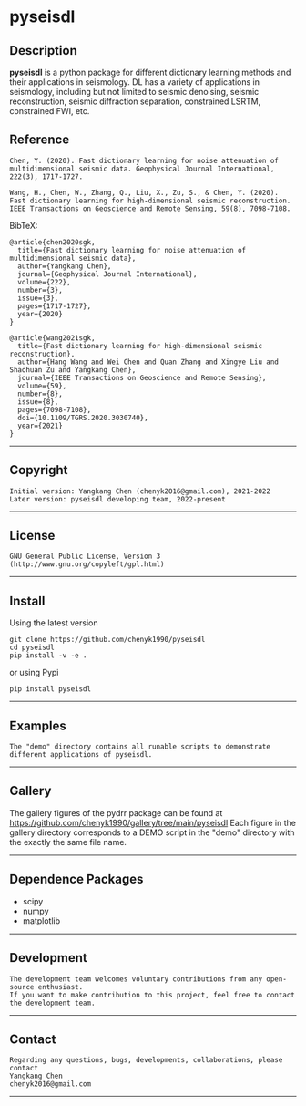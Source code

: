 **pyseisdl**
======

## Description

**pyseisdl** is a python package for different dictionary learning methods and their applications in seismology. DL has a variety of applications in seismology, including but not limited to seismic denoising, seismic reconstruction, seismic diffraction separation, constrained LSRTM, constrained FWI, etc.

## Reference
    Chen, Y. (2020). Fast dictionary learning for noise attenuation of multidimensional seismic data. Geophysical Journal International, 222(3), 1717-1727.
    
    Wang, H., Chen, W., Zhang, Q., Liu, X., Zu, S., & Chen, Y. (2020). Fast dictionary learning for high-dimensional seismic reconstruction. IEEE Transactions on Geoscience and Remote Sensing, 59(8), 7098-7108.
    
BibTeX:

	@article{chen2020sgk,
	  title={Fast dictionary learning for noise attenuation of multidimensional seismic data},
	  author={Yangkang Chen},
	  journal={Geophysical Journal International},
	  volume={222},
	  number={3},
	  issue={3},
	  pages={1717-1727},
	  year={2020}
	}

	@article{wang2021sgk,
	  title={Fast dictionary learning for high-dimensional seismic reconstruction},
	  author={Hang Wang and Wei Chen and Quan Zhang and Xingye Liu and Shaohuan Zu and Yangkang Chen},
	  journal={IEEE Transactions on Geoscience and Remote Sensing},
	  volume={59},
	  number={8},
	  issue={8},
	  pages={7098-7108},
	  doi={10.1109/TGRS.2020.3030740},
	  year={2021}
	}

-----------
## Copyright
    Initial version: Yangkang Chen (chenyk2016@gmail.com), 2021-2022
	Later version: pyseisdl developing team, 2022-present
-----------

## License
    GNU General Public License, Version 3
    (http://www.gnu.org/copyleft/gpl.html)   

-----------

## Install
Using the latest version

    git clone https://github.com/chenyk1990/pyseisdl
    cd pyseisdl
    pip install -v -e .
or using Pypi

    pip install pyseisdl

-----------
## Examples
    The "demo" directory contains all runable scripts to demonstrate different applications of pyseisdl. 

-----------
## Gallery
The gallery figures of the pydrr package can be found at
    https://github.com/chenyk1990/gallery/tree/main/pyseisdl
Each figure in the gallery directory corresponds to a DEMO script in the "demo" directory with the exactly the same file name.

-----------
## Dependence Packages
* scipy 
* numpy 
* matplotlib

-----------
## Development
    The development team welcomes voluntary contributions from any open-source enthusiast. 
    If you want to make contribution to this project, feel free to contact the development team. 

-----------
## Contact
    Regarding any questions, bugs, developments, collaborations, please contact  
    Yangkang Chen
    chenyk2016@gmail.com

-----------


